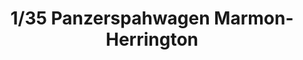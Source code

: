 ---
layout: product
title: "1/35 Panzerspahwagen Marmon-Herrington"
price: "4300" 
desc: "Maketa"
img_path: "/assets/img/IBG35024.webp"
brand: "IBG Models"
available: false
special_offer: false
new: false
soon: false
cat: "010000"
subcat: "015500"
subsubcat: "0N/A"
sifra: "IBG35024"
popular: false
spec: false
---